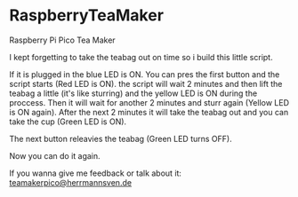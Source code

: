 # RaspberryTeaMaker
Raspberry Pi Pico Tea Maker

I kept forgetting to take the teabag out on time so i build this little script.

If it is plugged in the blue LED is ON.
You can pres the first button and the script starts (Red LED is ON). 
the script will wait 2 minutes and then lift the teabag a little (it's like sturring) and the yellow LED is ON during the proccess.
Then it will wait for another 2 minutes and sturr again (Yellow LED is ON again).
After the next 2 minutes it will take the teabag out and you can take the cup (Green LED is ON).

The next button releavies the teabag (Green LED turns OFF).

Now you can do it again.

If you wanna give me feedback or talk about it: teamakerpico@herrmannsven.de
